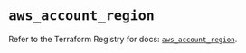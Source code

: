 # `aws_account_region`

Refer to the Terraform Registry for docs: [`aws_account_region`](https://registry.terraform.io/providers/hashicorp/aws/5.69.0/docs/resources/account_region).
